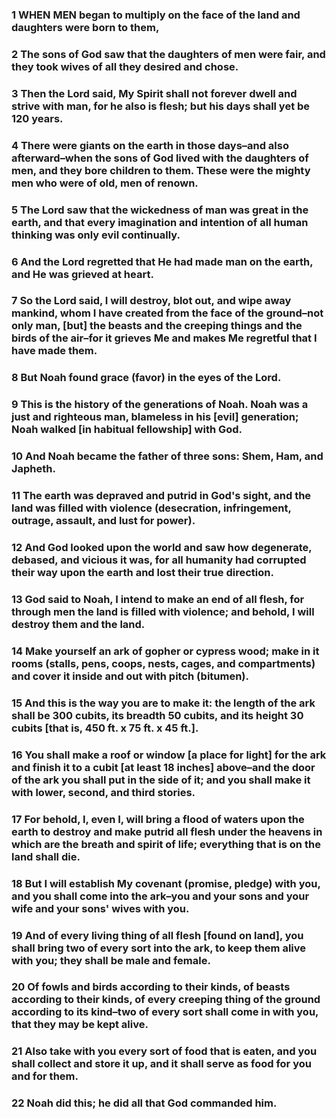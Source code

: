 ### 1 WHEN MEN began to multiply on the face of the land and daughters were born to them,

### 2 The sons of God saw that the daughters of men were fair, and they took wives of all they desired and chose.

### 3 Then the Lord said, My Spirit shall not forever dwell and strive with man, for he also is flesh; but his days shall yet be 120 years.

### 4 There were giants on the earth in those days–and also afterward–when the sons of God lived with the daughters of men, and they bore children to them. These were the mighty men who were of old, men of renown.

### 5 The Lord saw that the wickedness of man was great in the earth, and that every imagination and intention of all human thinking was only evil continually.

### 6 And the Lord regretted that He had made man on the earth, and He was grieved at heart.

### 7 So the Lord said, I will destroy, blot out, and wipe away mankind, whom I have created from the face of the ground–not only man, [but] the beasts and the creeping things and the birds of the air–for it grieves Me and makes Me regretful that I have made them.

### 8 But Noah found grace (favor) in the eyes of the Lord.

### 9 This is the history of the generations of Noah. Noah was a just and righteous man, blameless in his [evil] generation; Noah walked [in habitual fellowship] with God.

### 10 And Noah became the father of three sons: Shem, Ham, and Japheth.

### 11 The earth was depraved and putrid in God's sight, and the land was filled with violence (desecration, infringement, outrage, assault, and lust for power).

### 12 And God looked upon the world and saw how degenerate, debased, and vicious it was, for all humanity had corrupted their way upon the earth and lost their true direction.

### 13 God said to Noah, I intend to make an end of all flesh, for through men the land is filled with violence; and behold, I will destroy them and the land.

### 14 Make yourself an ark of gopher or cypress wood; make in it rooms (stalls, pens, coops, nests, cages, and compartments) and cover it inside and out with pitch (bitumen).

### 15 And this is the way you are to make it: the length of the ark shall be 300 cubits, its breadth 50 cubits, and its height 30 cubits [that is, 450 ft. x 75 ft. x 45 ft.].

### 16 You shall make a roof or window [a place for light] for the ark and finish it to a cubit [at least 18 inches] above–and the door of the ark you shall put in the side of it; and you shall make it with lower, second, and third stories.

### 17 For behold, I, even I, will bring a flood of waters upon the earth to destroy and make putrid all flesh under the heavens in which are the breath and spirit of life; everything that is on the land shall die.

### 18 But I will establish My covenant (promise, pledge) with you, and you shall come into the ark–you and your sons and your wife and your sons' wives with you.

### 19 And of every living thing of all flesh [found on land], you shall bring two of every sort into the ark, to keep them alive with you; they shall be male and female.

### 20 Of fowls and birds according to their kinds, of beasts according to their kinds, of every creeping thing of the ground according to its kind–two of every sort shall come in with you, that they may be kept alive.

### 21 Also take with you every sort of food that is eaten, and you shall collect and store it up, and it shall serve as food for you and for them.

### 22 Noah did this; he did all that God commanded him.